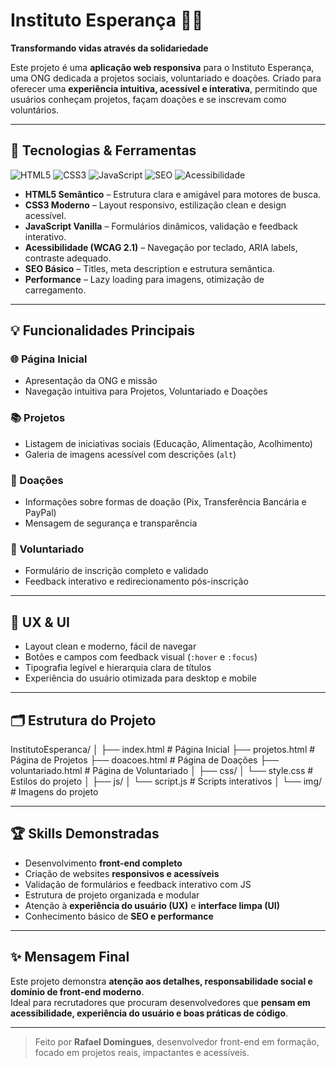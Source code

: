 # Instituto Esperança 🌟💙

**Transformando vidas através da solidariedade**  

Este projeto é uma **aplicação web responsiva** para o Instituto Esperança, uma ONG dedicada a projetos sociais, voluntariado e doações. Criado para oferecer uma **experiência intuitiva, acessível e interativa**, permitindo que usuários conheçam projetos, façam doações e se inscrevam como voluntários.

---

## 🚀 Tecnologias & Ferramentas

![HTML5](https://img.shields.io/badge/HTML5-E34F26?style=for-the-badge&logo=html5&logoColor=white)
![CSS3](https://img.shields.io/badge/CSS3-1572B6?style=for-the-badge&logo=css3&logoColor=white)
![JavaScript](https://img.shields.io/badge/JavaScript-F7DF1E?style=for-the-badge&logo=javascript&logoColor=black)
![SEO](https://img.shields.io/badge/SEO-ff69b4?style=for-the-badge)
![Acessibilidade](https://img.shields.io/badge/WCAG-AA-green?style=for-the-badge)

- **HTML5 Semântico** – Estrutura clara e amigável para motores de busca.
- **CSS3 Moderno** – Layout responsivo, estilização clean e design acessível.
- **JavaScript Vanilla** – Formulários dinâmicos, validação e feedback interativo.
- **Acessibilidade (WCAG 2.1)** – Navegação por teclado, ARIA labels, contraste adequado.
- **SEO Básico** – Titles, meta description e estrutura semântica.
- **Performance** – Lazy loading para imagens, otimização de carregamento.

---

## 💡 Funcionalidades Principais

### 🌐 Página Inicial
- Apresentação da ONG e missão
- Navegação intuitiva para Projetos, Voluntariado e Doações

### 📚 Projetos
- Listagem de iniciativas sociais (Educação, Alimentação, Acolhimento)
- Galeria de imagens acessível com descrições (`alt`)

### 💖 Doações
- Informações sobre formas de doação (Pix, Transferência Bancária e PayPal)
- Mensagem de segurança e transparência

### 🙋 Voluntariado
- Formulário de inscrição completo e validado
- Feedback interativo e redirecionamento pós-inscrição

---

## 🎨 UX & UI
- Layout clean e moderno, fácil de navegar
- Botões e campos com feedback visual (`:hover` e `:focus`)
- Tipografia legível e hierarquia clara de títulos
- Experiência do usuário otimizada para desktop e mobile

---

## 🗂 Estrutura do Projeto
InstitutoEsperanca/
│
├── index.html # Página Inicial
├── projetos.html # Página de Projetos
├── doacoes.html # Página de Doações
├── voluntariado.html # Página de Voluntariado
│
├── css/
│ └── style.css # Estilos do projeto
│
├── js/
│ └── script.js # Scripts interativos
│
└── img/ # Imagens do projeto

---

## 🏆 Skills Demonstradas

- Desenvolvimento **front-end completo**
- Criação de websites **responsivos e acessíveis**
- Validação de formulários e feedback interativo com JS
- Estrutura de projeto organizada e modular
- Atenção à **experiência do usuário (UX)** e **interface limpa (UI)**
- Conhecimento básico de **SEO e performance**
  
---

## ✨ Mensagem Final
Este projeto demonstra **atenção aos detalhes, responsabilidade social e domínio de front-end moderno**.  
Ideal para recrutadores que procuram desenvolvedores que **pensam em acessibilidade, experiência do usuário e boas práticas de código**.  

---

> Feito por **Rafael Domingues**, desenvolvedor front-end em formação, focado em projetos reais, impactantes e acessíveis.

